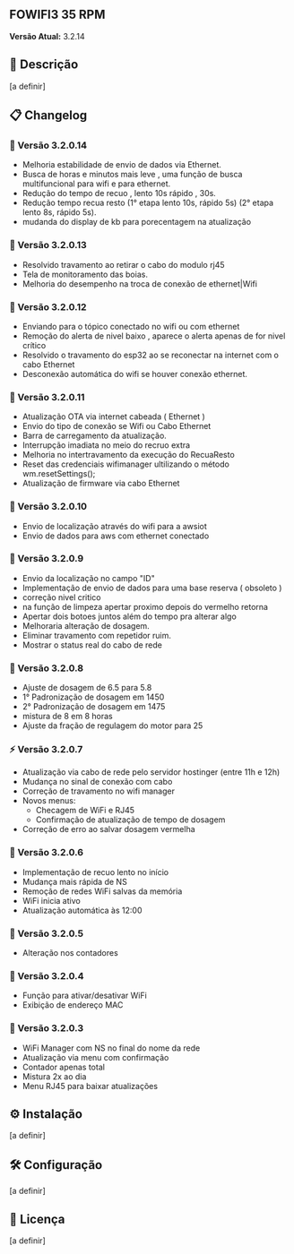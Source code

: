 ## FOWIFI3 35 RPM
**Versão Atual:** 3.2.14

## 📌 Descrição
[a definir]

## 📋 Changelog
### 🔄 Versão 3.2.0.14
- Melhoria estabilidade de envio de dados via Ethernet.
- Busca de horas e minutos mais leve , uma função de busca multifuncional para wifi e para ethernet.
- Redução do tempo de recuo , lento 10s rápido , 30s.
- Redução tempo recua resto (1° etapa lento 10s, rápido 5s) (2° etapa lento 8s, rápido 5s).
- mudanda do display de kb para porecentagem na atualização

### 🔄 Versão 3.2.0.13
- Resolvido travamento ao retirar o cabo do modulo rj45
- Tela de monitoramento das boias.
- Melhoria do desempenho na troca de conexão de ethernet|Wifi

### 🔄 Versão 3.2.0.12
- Enviando para o tópico conectado no wifi ou com ethernet
- Remoção do alerta de nivel baixo , aparece o alerta apenas de for nivel crítico
- Resolvido o travamento do esp32 ao se reconectar na internet com o cabo Ethernet
- Desconexão automática do wifi se houver conexão ethernet.

### 🔄 Versão 3.2.0.11
- Atualização OTA via internet cabeada ( Ethernet )
- Envio do tipo de conexão se Wifi ou Cabo Ethernet
- Barra de carregamento da atualização.
- Interrupção imadiata no meio do recruo extra
- Melhoria no intertravamento da execução do RecuaResto
- Reset das credenciais wifimanager ultilizando o método wm.resetSettings();
- Atualização de firmware via cabo Ethernet

### 🔄 Versão 3.2.0.10
- Envio de localização através do wifi para a awsiot
- Envio de dados para aws com ethernet conectado

### 🔄 Versão 3.2.0.9
- Envio da localização no campo "ID"
- Implementação de envio de dados para uma base reserva ( obsoleto )
- correção nivel critico
- na função de limpeza apertar proximo depois do vermelho retorna
- Apertar dois botoes juntos além do tempo  pra alterar algo
- Melhoraria alteração de dosagem.
- Eliminar travamento com repetidor ruim.
- Mostrar o status real do cabo de rede

### 🔧 Versão 3.2.0.8
- Ajuste de dosagem de 6.5 para 5.8
- 1° Padronização de dosagem em 1450
- 2° Padronização de dosagem em 1475
- mistura de 8 em 8 horas
- Ajuste da fração de regulagem do motor para 25

### ⚡ Versão 3.2.0.7
- Atualização via cabo de rede pelo servidor hostinger (entre 11h e 12h)
- Mudança no sinal de conexão com cabo
- Correção de travamento no wifi manager
- Novos menus:
  - Checagem de WiFi e RJ45
  - Confirmação de atualização de tempo de dosagem
- Correção de erro ao salvar dosagem vermelha

### 🚀 Versão 3.2.0.6
- Implementação de recuo lento no início
- Mudança mais rápida de NS
- Remoção de redes WiFi salvas da memória
- WiFi inicia ativo
- Atualização automática às 12:00

### 🔢 Versão 3.2.0.5
- Alteração nos contadores

### 📶 Versão 3.2.0.4
- Função para ativar/desativar WiFi
- Exibição de endereço MAC

### 🔄 Versão 3.2.0.3
- WiFi Manager com NS no final do nome da rede
- Atualização via menu com confirmação
- Contador apenas total
- Mistura 2x ao dia
- Menu RJ45 para baixar atualizações

## ⚙️ Instalação
[a definir]

## 🛠️ Configuração
[a definir]

## 📄 Licença
[a definir]
